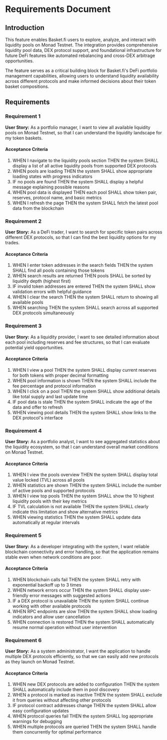 # Requirements Document

## Introduction

This feature enables Basket.fi users to explore, analyze, and interact with liquidity pools on Monad Testnet. The integration provides comprehensive liquidity pool data, DEX protocol support, and foundational infrastructure for future DeFi features like automated rebalancing and cross-DEX arbitrage opportunities.

The feature serves as a critical building block for Basket.fi's DeFi portfolio management capabilities, allowing users to understand liquidity availability across different protocols and make informed decisions about their token basket compositions.

## Requirements

### Requirement 1

**User Story:** As a portfolio manager, I want to view all available liquidity pools on Monad Testnet, so that I can understand the liquidity landscape for my token baskets.

#### Acceptance Criteria

1. WHEN I navigate to the liquidity pools section THEN the system SHALL display a list of all active liquidity pools from supported DEX protocols
2. WHEN pools are loading THEN the system SHALL show appropriate loading states with progress indicators
3. IF no pools are found THEN the system SHALL display a helpful message explaining possible reasons
4. WHEN pool data is displayed THEN each pool SHALL show token pair, reserves, protocol name, and basic metrics
5. WHEN I refresh the page THEN the system SHALL fetch the latest pool data from the blockchain

### Requirement 2

**User Story:** As a DeFi trader, I want to search for specific token pairs across different DEX protocols, so that I can find the best liquidity options for my trades.

#### Acceptance Criteria

1. WHEN I enter token addresses in the search fields THEN the system SHALL find all pools containing those tokens
2. WHEN search results are returned THEN pools SHALL be sorted by liquidity depth (highest first)
3. IF invalid token addresses are entered THEN the system SHALL show validation errors with helpful guidance
4. WHEN I clear the search THEN the system SHALL return to showing all available pools
5. WHEN searching THEN the system SHALL search across all supported DEX protocols simultaneously

### Requirement 3

**User Story:** As a liquidity provider, I want to see detailed information about each pool including reserves and fee structures, so that I can evaluate potential yield opportunities.

#### Acceptance Criteria

1. WHEN I view a pool THEN the system SHALL display current reserves for both tokens with proper decimal formatting
2. WHEN pool information is shown THEN the system SHALL include the fee percentage and protocol information
3. WHEN I click on a pool THEN the system SHALL show additional details like total supply and last update time
4. IF pool data is stale THEN the system SHALL indicate the age of the data and offer to refresh
5. WHEN viewing pool details THEN the system SHALL show links to the DEX protocol's interface

### Requirement 4

**User Story:** As a portfolio analyst, I want to see aggregated statistics about the liquidity ecosystem, so that I can understand overall market conditions on Monad Testnet.

#### Acceptance Criteria

1. WHEN I view the pools overview THEN the system SHALL display total value locked (TVL) across all pools
2. WHEN statistics are shown THEN the system SHALL include the number of active pools and supported protocols
3. WHEN I view top pools THEN the system SHALL show the 10 highest liquidity pools with their key metrics
4. IF TVL calculation is not available THEN the system SHALL clearly indicate this limitation and show alternative metrics
5. WHEN viewing statistics THEN the system SHALL update data automatically at regular intervals

### Requirement 5

**User Story:** As a developer integrating with the system, I want reliable blockchain connectivity and error handling, so that the application remains stable even when network conditions are poor.

#### Acceptance Criteria

1. WHEN blockchain calls fail THEN the system SHALL retry with exponential backoff up to 3 times
2. WHEN network errors occur THEN the system SHALL display user-friendly error messages with suggested actions
3. IF a DEX protocol is unavailable THEN the system SHALL continue working with other available protocols
4. WHEN RPC endpoints are slow THEN the system SHALL show loading indicators and allow user cancellation
5. WHEN connection is restored THEN the system SHALL automatically resume normal operation without user intervention

### Requirement 6

**User Story:** As a system administrator, I want the application to handle multiple DEX protocols efficiently, so that we can easily add new protocols as they launch on Monad Testnet.

#### Acceptance Criteria

1. WHEN new DEX protocols are added to configuration THEN the system SHALL automatically include them in pool discovery
2. WHEN a protocol is marked as inactive THEN the system SHALL exclude it from queries without affecting other protocols
3. IF protocol contract addresses change THEN the system SHALL allow easy configuration updates
4. WHEN protocol queries fail THEN the system SHALL log appropriate warnings for debugging
5. WHEN multiple protocols are queried THEN the system SHALL handle them concurrently for optimal performance